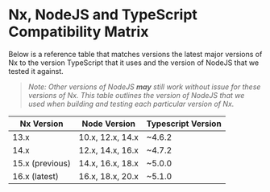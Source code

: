 # Nx, NodeJS and TypeScript Compatibility Matrix

Below is a reference table that matches versions the latest major versions of Nx to the version TypeScript that it uses
and the version of NodeJS that we tested it against.

> _Note: Other versions of NodeJS **may** still work without issue for these versions of Nx. This table outlines the
> version of NodeJS that we used when building and testing each particular version of Nx._

| Nx Version      | Node Version     | Typescript Version |
| --------------- | ---------------- | ------------------ |
| 13.x            | 10.x, 12.x, 14.x | ~4.6.2             |
| 14.x            | 12.x, 14.x, 16.x | ~4.7.2             |
| 15.x (previous) | 14.x, 16.x, 18.x | ~5.0.0             |
| 16.x (latest)   | 16.x, 18.x, 20.x | ~5.1.0             |
